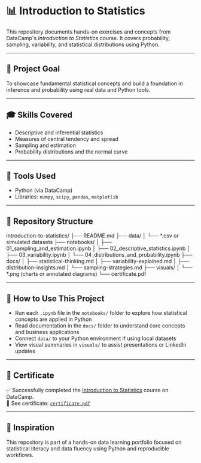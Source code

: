 # 📊 Introduction to Statistics

This repository documents hands-on exercises and concepts from DataCamp's *Introduction to Statistics* course. It covers probability, sampling, variability, and statistical distributions using Python.

---

## 🎯 Project Goal

To showcase fundamental statistical concepts and build a foundation in inference and probability using real data and Python tools.

---

## 🎓 Skills Covered

- Descriptive and inferential statistics  
- Measures of central tendency and spread  
- Sampling and estimation  
- Probability distributions and the normal curve

---

## 📅 Tools Used

- Python (via DataCamp)  
- Libraries: `numpy`, `scipy`, `pandas`, `matplotlib`

---

## 📁 Repository Structure

introduction-to-statistics/
├── README.md
├── data/
│ └── *.csv or simulated datasets
├── notebooks/
│ ├── 01_sampling_and_estimation.ipynb
│ ├── 02_descriptive_statistics.ipynb
│ ├── 03_variability.ipynb
│ └── 04_distributions_and_probability.ipynb
├── docs/
│ ├── statistical-thinking.md
│ ├── variability-explained.md
│ ├── distribution-insights.md
│ └── sampling-strategies.md
├── visuals/
│ └── *.png (charts or annotated diagrams)
└── certificate.pdf


---

## 🚀 How to Use This Project

- Run each `.ipynb` file in the `notebooks/` folder to explore how statistical concepts are applied in Python
- Read documentation in the `docs/` folder to understand core concepts and business applications
- Connect `data/` to your Python environment if using local datasets
- View visual summaries in `visuals/` to assist presentations or LinkedIn updates

---

## 📎 Certificate

✅ Successfully completed the [Introduction to Statistics](https://www.datacamp.com/) course on DataCamp.  
📎 See certificate: [`certificate.pdf`](./certificate.pdf)

---

## 🧠 Inspiration

This repository is part of a hands-on data learning portfolio focused on statistical literacy and data fluency using Python and reproducible workflows.
